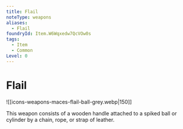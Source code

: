 ```yaml
---
title: Flail
noteType: weapons
aliases:
  - Flail
foundryId: Item.W6Wqxedw7QcVOw0s
tags:
  - Item
  - Common
Level: 0
---
```


# Flail
![[icons-weapons-maces-flail-ball-grey.webp|150]]

This weapon consists of a wooden handle attached to a spiked ball or cylinder by a chain, rope, or strap of leather.
